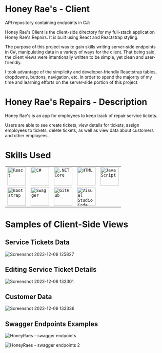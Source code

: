 Honey Rae's - Client
==================
API repository containing endpoints in C#: 

Honey Rae's Client is the client-side directory for my full-stack application Honey Rae's Repairs. It is built using React and Reactstrap styling.

The purpose of this project was to gain skills writing server-side endpoints in C#, manipulating data in a variety of ways for the client. That being said, the client views were intentionally written to be simple, yet clean and user-friendly.

I took advantage of the simplicity and developer-friendly Reactstrap tables, dropdowns, buttons, navigation, etc. in order to spend the majority of my time and learning efforts on the server-side portion of this project. 

Honey Rae's Repairs - Description
========
Honey Rae's is an app for employees to keep track of repair service tickets. 

Users are able to see create tickets, view details for tickets, assign employees to tickets, delete tickets, as well as view data about customers and other employees.

Skills Used
===========
<div>
	<table>
		<tr>
			<td><code><img width="60" src="https://user-images.githubusercontent.com/25181517/183897015-94a058a6-b86e-4e42-a37f-bf92061753e5.png" alt="React" title="React"/></code></td>
			<td><code><img width="60" src="https://user-images.githubusercontent.com/25181517/121405384-444d7300-c95d-11eb-959f-913020d3bf90.png" alt="C#" title="C#"/></code></td>
			<td><code><img width="60" src="https://user-images.githubusercontent.com/25181517/121405754-b4f48f80-c95d-11eb-8893-fc325bde617f.png" alt=".NET Core" title=".NET Core"/></code></td>
			<td><code><img width="60" src="https://user-images.githubusercontent.com/25181517/192158954-f88b5814-d510-4564-b285-dff7d6400dad.png" alt="HTML" title="HTML"/></code></td>
			<td><code><img width="60" src="https://user-images.githubusercontent.com/25181517/117447155-6a868a00-af3d-11eb-9cfe-245df15c9f3f.png" alt="JavaScript" title="JavaScript"/></code></td>
    </tr>
		<tr>
			<td><code><img width="60" src="https://user-images.githubusercontent.com/25181517/183898054-b3d693d4-dafb-4808-a509-bab54cf5de34.png" alt="Bootstrap" title="Bootstrap"/></code></td>
			<td><code><img width="60" src="https://user-images.githubusercontent.com/25181517/186711335-a3729606-5a78-4496-9a36-06efcc74f800.png" alt="Swagger" title="Swagger"/></code></td>
			<td><code><img width="60" src="https://user-images.githubusercontent.com/25181517/192108374-8da61ba1-99ec-41d7-80b8-fb2f7c0a4948.png" alt="GitHub" title="GitHub"/></code></td>
			<td><code><img width="60" src="https://user-images.githubusercontent.com/25181517/192108891-d86b6220-e232-423a-bf5f-90903e6887c3.png" alt="Visual Studio Code" title="Visual Studio Code"/></code></td>
		</tr>
	</table>
</div>

Samples of Client-Side Views
=========
Service Tickets Data
-------
![Screenshot 2023-12-09 125827](https://github.com/rramsey1115/Honey-Raes-Client/assets/139381892/72156244-d820-4c46-82fb-916eb7f703c7)

Editing Service Ticket Details
--------------
![Screenshot 2023-12-09 132301](https://github.com/rramsey1115/Honey-Raes-Client/assets/139381892/13f06b24-b0f9-48d0-8ebf-7b8c2a59e320)

Customer Data
-------------
![Screenshot 2023-12-09 132336](https://github.com/rramsey1115/Honey-Raes-Client/assets/139381892/d7003e0a-c61e-4caf-9822-b97dca1c6d13)

Swagger Endpoints Examples
-----------
![HoneyRaes - swagger endpoints](https://github.com/rramsey1115/Honey-Raes-Repairs-Client/assets/139381892/26b8d69f-1b9a-4c75-afd4-b3d0c1a48b76)

![HoneyRaes - swagger endpoints 2](https://github.com/rramsey1115/Honey-Raes-Repairs-Client/assets/139381892/6986d4a7-1dea-4800-a338-bf191599f9b9)



